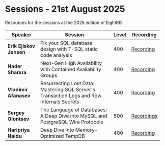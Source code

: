 # Sessions - 21st August 2025
Resources for the sessions at the 2025 edition of EightKB

Speaker | Session | Level | Recording
--- | --- | --- | --- 
**Erik Ejlskov Jensen** | Fix your SQL database design with T-SQL static code analysis | 400 | [Recording](https://youtu.be/gTstxcBkWuk)
**Nader Sharara** | Next-Gen High Availability with Contained Availability Groups | 400 | [Recording](https://youtu.be/RICJEUoIZ30)
**Vladimir Afanasev** | Resurrecting Lost Data: Mastering SQL Server's Transaction Logs and Row Internals Secrets | 400 | [Recording](https://youtu.be/BLLBGp4Qw60)
**Sergey Olontsev** | The Language of Databases: A Deep Dive into MySQL and PostgreSQL Wire Protocols | 500 | [Recordings](https://youtu.be/XknWq8Gsd0o)
**Haripriya Naidu** | Deep Dive into Memory-Optimized TempDB | 400 | [Recording](https://youtu.be/u-Rcl2GioHs)
